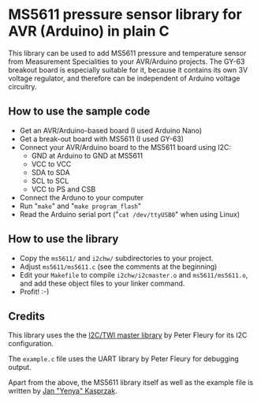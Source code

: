 # MS5611 pressure sensor library for AVR (Arduino) in plain C

This library can be used to add MS5611 pressure and temperature
sensor from Measurement Specialities to your AVR/Arduino projects.
The GY-63 breakout board is especially suitable for it, because
it contains its own 3V voltage regulator, and therefore can be independent
of Arduino voltage circuitry.

## How to use the sample code

* Get an AVR/Arduino-based board (I used Arduino Nano)
* Get a break-out board with MS5611 (I used GY-63)
* Connect your AVR/Arduino board to the MS5611 board using I2C:
	- GND at Arduino to GND at MS5611
	- VCC to VCC
	- SDA to SDA
	- SCL to SCL
	- VCC to PS and CSB
* Connect the Arduno to your computer
* Run "`make`" and "`make program_flash`"
* Read the Arduino serial port ("`cat /dev/ttyUSB0`" when using Linux)

## How to use the library

* Copy the `ms5611/` and `i2chw/` subdirectories to your project.
* Adjust `ms5611/ms5611.c` (see the comments at the beginning)
* Edit your `Makefile` to compile `i2chw/i2cmaster.o` and `ms5611/ms5611.o`,
	and add these object files to your linker command.
* Profit! :-)

## Credits

This library uses the the [I2C/TWI master library](http://homepage.hispeed.ch/peterfleury/doxygen/avr-gcc-libraries/group__pfleury__ic2master.html) by Peter Fleury for its I2C configuration.

The `example.c` file uses the UART library by Peter Fleury for debugging output.

Apart from the above, the MS5611 library itself as well as the example file
is written by [Jan "Yenya" Kasprzak](https://www.fi.muni.cz/~kas/).

